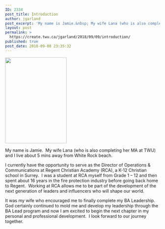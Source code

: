 ```yaml
---
ID: 2334
post_title: Introduction
author: jgarland
post_excerpt: 'My name is Jamie.&nbsp; My wife Lana (who is also completing her MA at TWU) and I live about 5 mins away from White Rock beach. I currently have the opportunity to serve as the Director of Operations &amp; Communications at Regent Christian Academy (RCA), a K-12 Christian school in Surrey.&nbsp; I was a student<div><a href="https://create.twu.ca/jgarland/2018/09/09/introduction/" title="Introduction">Read More</a></div>'
layout: post
permalink: >
  https://create.twu.ca/jgarland/2018/09/09/introduction/
published: true
post_date: 2018-09-08 23:35:32
---
```

<img class="size-full wp-image-20 alignleft" src="http://create.twu.ca/jgarland/files/2018/09/RCA15.jpg" alt="" width="200" height="280" />

My name is Jamie.  My wife Lana (who is also completing her MA at TWU) and I live about 5 mins away from White Rock beach.

I currently have the opportunity to serve as the Director of Operations &amp; Communications at Regent Christian Academy (RCA), a K-12 Christian school in Surrey.  I was a student at RCA myself from Grade 1 &#8211; 12 and then spent about 16 years in the fire protection industry before going back home to Regent.  Working at RCA allows me to be part of the development of the next generation of leaders and influencers who will shape our world.

It was my wife who encouraged me to finally complete my BA Leadership.  God certainly continued to mold me and develop my leadership through the BA Lead program and now I am excited to begin the next chapter in my personal and professional development.  I look forward to our journey together.